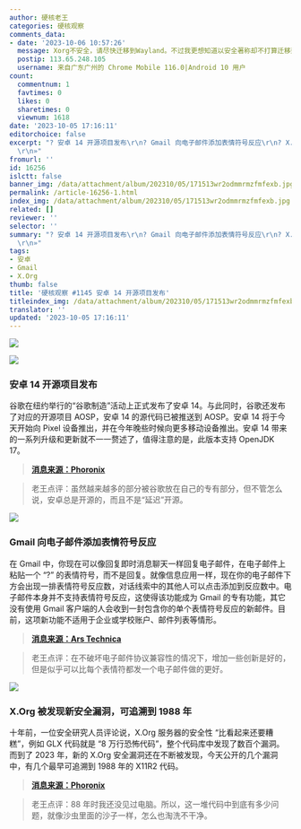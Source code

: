 ```yaml
---
author: 硬核老王
categories: 硬核观察
comments_data:
- date: '2023-10-06 10:57:26'
  message: Xorg不安全，请尽快迁移到Wayland。不过我更想知道以安全著称却不打算迁移到Wayland的OpenBSD会怎样做。
  postip: 113.65.248.105
  username: 来自广东广州的 Chrome Mobile 116.0|Android 10 用户
count:
  commentnum: 1
  favtimes: 0
  likes: 0
  sharetimes: 0
  viewnum: 1618
date: '2023-10-05 17:16:11'
editorchoice: false
excerpt: "? 安卓 14 开源项目发布\r\n? Gmail 向电子邮件添加表情符号反应\r\n? X.Org 被发现新安全漏洞，可追溯到 1988 年\r\n»
  \r\n»"
fromurl: ''
id: 16256
islctt: false
banner_img: /data/attachment/album/202310/05/171513wr2odmmrmzfmfexb.jpg
permalink: /article-16256-1.html
index_img: /data/attachment/album/202310/05/171513wr2odmmrmzfmfexb.jpg
related: []
reviewer: ''
selector: ''
summary: "? 安卓 14 开源项目发布\r\n? Gmail 向电子邮件添加表情符号反应\r\n? X.Org 被发现新安全漏洞，可追溯到 1988 年\r\n»
  \r\n»"
tags:
- 安卓
- Gmail
- X.Org
thumb: false
title: '硬核观察 #1145 安卓 14 开源项目发布'
titleindex_img: /data/attachment/album/202310/05/171513wr2odmmrmzfmfexb.jpg
translator: ''
updated: '2023-10-05 17:16:11'
---
```


![](/data/attachment/album/202310/05/171513wr2odmmrmzfmfexb.jpg)


![](/data/attachment/album/202310/05/171523a4v7t8p5ofe65526.jpg)


### 安卓 14 开源项目发布


谷歌在纽约举行的“谷歌制造”活动上正式发布了安卓 14。与此同时，谷歌还发布了对应的开源项目 AOSP，安卓 14 的源代码已被推送到 AOSP。安卓 14 将于今天开始向 Pixel 设备推出，并在今年晚些时候向更多移动设备推出。安卓 14 带来的一系列升级和更新就不一一赘述了，值得注意的是，此版本支持 OpenJDK 17。



> 
> **[消息来源：Phoronix](https://www.phoronix.com/news/Android-14-AOSP)**
> 
> 
> 



> 
> 老王点评：虽然越来越多的部分被谷歌放在自己的专有部分，但不管怎么说，安卓总是开源的，而且不是“延迟”开源。
> 
> 
> 


![](/data/attachment/album/202310/05/171532d9d0myx92oa22k2x.jpg)


### Gmail 向电子邮件添加表情符号反应


在 Gmail 中，你现在可以像回复即时消息聊天一样回复电子邮件，在电子邮件上粘贴一个 “?” 的表情符号，而不是回复。就像信息应用一样，现在你的电子邮件下方会出现一排表情符号反应数，对话线索中的其他人可以点击添加到反应数中。电子邮件本身并不支持表情符号反应，这使得该功能成为 Gmail 的专有功能，其它没有使用 Gmail 客户端的人会收到一封包含你的单个表情符号反应的新邮件。目前，这项新功能不适用于企业或学校账户、邮件列表等情形。



> 
> **[消息来源：Ars Technica](https://arstechnica.com/gadgets/2023/10/gmail-unleashes-email-emoji-reactions-onto-an-unsuspecting-world/)**
> 
> 
> 



> 
> 老王点评：在不破坏电子邮件协议兼容性的情况下，增加一些创新是好的，但是似乎可以比每个表情符都发一个电子邮件做的更好。
> 
> 
> 


![](/data/attachment/album/202310/05/171544mk0n3wzxkh1m0jy1.jpg)


### X.Org 被发现新安全漏洞，可追溯到 1988 年


十年前，一位安全研究人员评论说，X.Org 服务器的安全性 “比看起来还要糟糕”，例如 GLX 代码就是 “8 万行恐怖代码”，整个代码库中发现了数百个漏洞。而到了 2023 年，新的 X.Org 安全漏洞还在不断被发现，今天公开的几个漏洞中，有几个最早可追溯到 1988 年的 X11R2 代码。



> 
> **[消息来源：Phoronix](https://www.phoronix.com/news/XOrg-Vulnerabilities-Since-1988)**
> 
> 
> 



> 
> 老王点评：88 年时我还没见过电脑。所以，这一堆代码中到底有多少问题，就像沙虫里面的沙子一样，怎么也淘洗不干净。
> 
> 
>